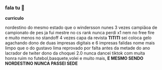 ### fala tu 🌵

**curriculo**

nordestino do mesmo estado que o windersson nunes 3 vezes campiãoa de campionato de pes ja fui mestre no cs rank nunca perdi x1 nem no free fire e muito menos no standoff 4 vezes capa da revista **TITITI** sei coloca gelo agachando dono de duas impresas digitais e 6 impresas falidas nome mais limpo que o do gustavo lima reprovado por falta antes da metade do ano lacrador de twiter dono da choquei 2.0 nunca dancei tiktok com muita honra ruim no futebol,basquete,volei e muito mais, **E MESMO SENDO NORDESTINO NUNCA PASSEI SEDE**
